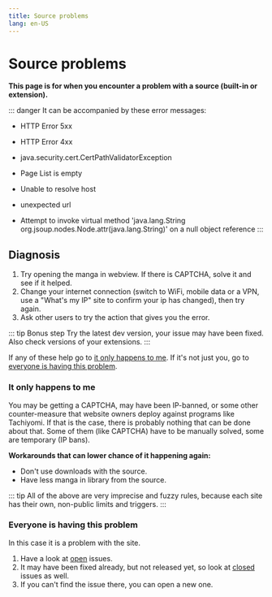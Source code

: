 ```yaml
---
title: Source problems
lang: en-US
---
```


# Source problems

**This page is for when you encounter a problem with a source (built-in or extension).**

::: danger It can be accompanied by these error messages:
+ HTTP Error 5xx
- HTTP Error 4xx
+ java.security.cert.CertPathValidatorException
- Page List is empty
+ Unable to resolve host
- unexpected url
+ Attempt to invoke virtual method 'java.lang.String org.jsoup.nodes.Node.attr(java.lang.String)' on a null object reference
:::

## Diagnosis
1. Try opening the manga in webview. If there is CAPTCHA, solve it and see if it helped.
1. Change your internet connection (switch to WiFi, mobile data or a VPN, use a "What's my IP" site to confirm your ip has changed), then try again.
1. Ask other users to try the action that gives you the error.

::: tip Bonus step
Try the latest dev version, your issue may have been fixed. Also check versions of your extensions.
:::

If any of these help go to [it only happens to me](#it-only-happens-to-me).
If it's not just you, go to [everyone is having this problem](#everyone-is-having-this-problem).

### It only happens to me
You may be getting a CAPTCHA, may have been IP-banned, or some other counter-measure that website owners deploy against programs like Tachiyomi. If that is the case, there is probably nothing that can be done about that. Some of them (like CAPTCHA) have to be manually solved, some are temporary (IP bans).

**Workarounds that can lower chance of it happening again:**
* Don't use downloads with the source.
* Have less manga in library from the source.

::: tip
All of the above are very imprecise and fuzzy rules, because each site has their own, non-public limits and triggers.
:::

### Everyone is having this problem
In this case it is a problem with the site.
1. Have a look at [open](https://github.com/inorichi/tachiyomi/issues) issues.
1. It may have been fixed already, but not released yet, so look at [closed](https://github.com/inorichi/tachiyomi/issues?q=is%3Aissue+is%3Aclosed) issues as well.
1. If you can't find the issue there, you can open a new one.
